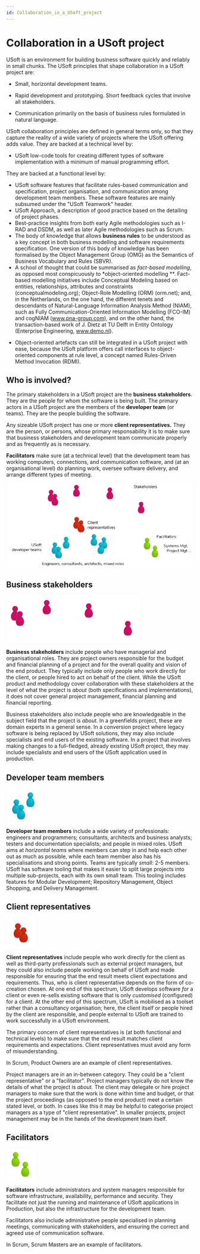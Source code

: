 ```yaml
---
id: Collaboration_in_a_USoft_project
---
```


# Collaboration in a USoft project

USoft is an environment for building business software quickly and reliably in small chunks. The USoft principles that shape collaboration in a USoft project are:

- Small, horizontal development teams.

- Rapid development and prototyping. Short feedback cycles that involve all stakeholders.
- Communication primarily on the basis of business rules formulated in natural language.

USoft collaboration principles are defined in general terms only, so that they capture the reality of a wide variety of projects where the USoft offering adds value. They are backed at a technical level by:

- USoft low-code tools for creating different types of software implementation with a minimum of manual programming effort.

They are backed at a functional level by:

- USoft software features that facilitate rules-based communication and specification, project organisation, and communication among development team members. These software features are mainly subsumed under the "USoft Teamwork" header.
- USoft Approach, a description of good practice based on the detailing of project phases.
- Best-practice insights from both early Agile methodologies such as I-RAD and DSDM, as well as later Agile methodologies such as Scrum.
- The body of knowledge that allows **business rules** to be understood as a key concept in both business modelling and software requirements specification. One version of this body of knowledge has been formalised by the Object Management Group (OMG) as the Semantics of Business Vocabulary and Rules (SBVR).
- A school of thought that could be summarised as *fact-based modelling*, as opposed most conspicuously to *object-oriented modelling **. Fact-based modelling initiatives include Conceptual Modeling based on entities, relationships, attributes and constraints (conceptualmodeling.org); Object-Role Modelling (ORM) (orm.net); and, in the Netherlands, on the one hand, the different tenets and descendants of Natural-Language Information Analysis Method (NIAM), such as Fully Communication-Oriented Information Modelling (FCO-IM) and cogNIAM (www.pna-group.com), and on the other hand, the transaction-based work of J. Dietz at TU Delft in Entity Ontology (Enterprise Engineering, www.demo.nl).

* Object-oriented artefacts can still be integrated in a USoft project with ease, because the USoft platform offers call interfaces to object-oriented components at rule level, a concept named Rules-Driven Method Invocation (RDMI).

## Who is involved?

The primary stakeholders in a USoft project are the **business stakeholders**. They are the people for whom the software is being built. The primary actors in a USoft project are the members of the **developer team** (or teams). They are the people building the software.

Any sizeable USoft project has one or more **client representatives.** They are the person, or persons, whose primary responsability it is to make sure that business stakeholders and development team communicate properly and as frequently as is necessary.

**Facilitators** make sure (at a technical level) that the development team has working computers, connections, and communication software, and (at an organisational level) do planning work, oversee software delivery, and arrange different types of meeting.

![](./assets/f8192b90-3f24-40a3-a83c-617b8186489e.png)

## Business stakeholders

![](./assets/8f3d0027-9eb0-4b10-919e-66fff999c3c4.png)

**Business stakeholders** include people who have managerial and organisational roles. They are project owners responsible for the budget and financial planning of a project and for the overall quality and vision of the end product. They typically include only people who work directly for the client, or people hired to act on behalf of the client. While the USoft product and methodology cover collaboration with these stakeholders at the level of what the project is *about* (both specifications and implementations), it does not cover general project management, financial planning and financial reporting.

Business stakeholders also include people who are knowledgeable in the subject field that the project is *about.* In a greenfields project, these are domain experts in a general sense. In a conversion project where legacy software is being replaced by USoft solutions, they may also include specialists and end users of the existing software. In a project that involves making changes to a full-fledged, already existing USoft project, they may include specialists and end users of the USoft application used in production.

## Developer team members

![](./assets/8d413f8d-184c-48e1-bdb5-747146977bcc.png)

**Developer team members** include a wide variety of professionals: engineers and programmers; consultants, architects and business analysts; testers and documentation specialists; and people in mixed roles. USoft aims at *horizontal teams* where members can step in and help each other out as much as possible, while each team member also has his specialisations and strong points. Teams are typically *small:* 2-5 members. USoft has software tooling that makes it easier to split large projects into multiple sub-projects, each with its own small team. This tooling includes features for Modular Development; Repository Management, Object Shopping, and Delivery Management.

## Client representatives

![](./assets/b82c6732-f322-4fba-b030-87937cc409a9.png)

**Client representatives** include people who work directly for the client as well as third-party professionals such as external project managers, but they could also include people working on behalf of USoft and made responsible for ensuring that the end result meets client expectations and requirements. Thus, who is client representative depends on the form of co-creation chosen. At one end of this spectrum, USoft develops software *for* a client or even re-sells existing software that is only *customised* (configured) for a client. At the other end of this spectrum, USoft is mobilised as a toolset rather than a consultancy organisation; here, the client itself or people hired by the client are responsible, and people external to USoft are trained to work successfully in a USoft environment.

The primary concern of client representatives is (at both functional and technical levels) to make sure that the end result matches client requirements and expectations. Client representatives must avoid any form of misunderstanding.

In Scrum, Product Owners are an example of client representatives.

Project managers are in an in-between category. They could be a "client representative" or a "facilitator". Project managers typically do not know the details of what the project is *about.* The client may delegate or hire project managers to make sure that the work is done within time and budget, or that the project proceedings (as opposed to the end product) meet a certain stated level, or both. In cases like this it may be helpful to categorise project managers as a type of "client representative". In smaller projects, project management may be in the hands of the development team itself.

## Facilitators

![](./assets/7760687e-b2ce-4f4f-8db5-1ceeaa7c33ce.png)

**Facilitators** include administrators and system managers responsible for software infrastructure, availability, performance and security. They facilitate not just the running and maintenance of USoft applications in Production, but also the infrastructure for the development team.

Facilitators also include administrative people specialised in planning meetings, communicating with stakeholders, and ensuring the correct and agreed use of communication software.

In Scrum, Scrum Masters are an example of facilitators.
